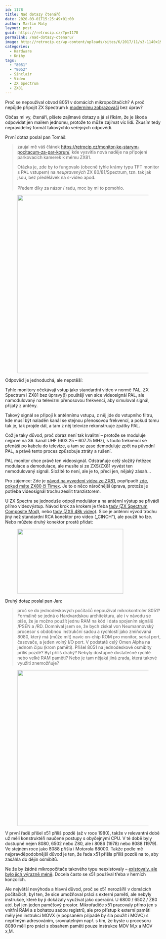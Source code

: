 ```yaml
---
id: 1178
title: Nad dotazy čtenářů
date: 2020-03-01T15:25:49+01:00
author: Martin Maly
layout: post
guid: https://retrocip.cz/?p=1178
permalink: /nad-dotazy-ctenaru/
image: http://retrocip.cz/wp-content/uploads/sites/6/2017/11/s3-1140x198.jpg
categories:
  - Hardware
  - Knihy
tags:
  - "8051"
  - "8052"
  - Sinclair
  - Video
  - ZX Spectrum
  - ZX81
---
```

Proč se nepoužíval obvod 8051 v domácích mikropočítačích? A proč nepůjde připojit ZX Spectrum k [modernímu zobrazovači](https://retrocip.cz/monitor-ke-starym-pocitacum-za-par-korun/) bez úprav?

Občas mi vy, čtenáři, píšete zajímavé dotazy a já si říkám, že je škoda odpovídat jen mailem jednomu, protože to může zajímat víc lidí. Zkusím tedy nepravidelný formát takovýchto veřejných odpovědí.

První dotaz poslal pan Tomáš:

<blockquote class="wp-block-quote">
  <p>
    zaujal mě váš článek <a href="https://retrocip.cz/monitor-ke-starym-pocitacum-za-par-korun/">https://retrocip.cz/monitor-ke-starym-pocitacum-za-par-korun/</a>, kde vysvitla nová naděje na připojení parkovacích kamerek k mému ZX81.
  </p>
  
  <p>
    Otázka je, zde by to fungovalo (obecně tyhle krámy typu TFT monitor s PAL vstupem) na <em>neupravených</em> ZX 80/81/Spectrum, tzn. tak jak jsou, bez předělávek na s-video apod.<br /><br />Předem díky za názor / radu, moc by mi to pomohlo.
  </p>
</blockquote><figure class="wp-block-image size-large">

<img loading="lazy" width="1024" height="576" src="http://retrocip.cz/wp-content/uploads/sites/6/2017/11/23550861_10155203516922496_8283049223022676107_o-1024x576.jpg" alt="" class="wp-image-997" srcset="https://retrocip.cz/wp-content/uploads/sites/6/2017/11/23550861_10155203516922496_8283049223022676107_o-1024x576.jpg 1024w, https://retrocip.cz/wp-content/uploads/sites/6/2017/11/23550861_10155203516922496_8283049223022676107_o-650x366.jpg 650w, https://retrocip.cz/wp-content/uploads/sites/6/2017/11/23550861_10155203516922496_8283049223022676107_o-768x432.jpg 768w, https://retrocip.cz/wp-content/uploads/sites/6/2017/11/23550861_10155203516922496_8283049223022676107_o.jpg 1440w" sizes="(max-width: 1024px) 100vw, 1024px" /> </figure> 

Odpověď je jednoduchá, ale nepotěší:

Tyhle monitory očekávají vstup jako standardní video v normě PAL. ZX Spectrum i ZX81 bez úpravy(!) pouštějí ven sice videosignál PAL, ale namodulovaný na televizní přenosovou frekvenci, aby simuloval signál, přijatý z antény. 

Takový signál se připojí k anténnímu vstupu, z něj jde do vstupního filtru, kde musí být naladěn kanál se stejnou přenosovou frekvencí, a pokud tomu tak je, tak projde dál, a tam z něj televize rekonstruuje zpátky PAL.

Což je taky důvod, proč obraz není tak kvalitní &#8211; protože se moduluje nejprve na 36. kanál UHF (603.25 &#8211; 607.75 MHz), s touto frekvencí se přenáší po kabelu do televize, a tam se zase demoduluje zpět na původní PAL, a právě tento proces způsobuje ztráty a rušení.

PAL monitor chce právě ten videosignál. Odstraňuje celý složitý řetězec modulace a demodulace, ale musíte si ze ZXS/ZX81 vyvést ten nemodulovaný signál. Složité to není, ale je to, přeci jen, nějaký zásah&#8230;

Pro zájemce: Zde je [návod na vyvedení videa ze ZX81](https://www.classic-computers.org.nz/blog/2016-01-03-composite-video-for-zx81.htm), popřípadě [zde, pokud máte ZX80 či Timex](https://www.bytedelight.com/?page_id=3560). Je to o něco náročnější úprava, protože je potřeba videosignál trochu zesílit tranzistorem.

U ZX Spectra se jednoduše odpojí modulátor a na anténní výstup se přivádí přímo videovýstup. Návod krok za krokem je třeba [tady (ZX Spectrum Composite Mod)](http://www.retrogamescollector.com/simple-zx-spectrum-composite-mod/), nebo [tady (ZXS 48k video)](https://spectrumforeveryone.com/technical/composite-mod-for-the-48k-range/). Sice je anténní vývod trochu jiný než standardní RCA konektor pro video (&#8222;CINCH&#8220;), ale použít ho lze. Nebo můžete druhý konektor prostě přidat:<figure class="wp-block-image size-large">

<img loading="lazy" width="342" height="210" src="https://retrocip.cz/wp-content/uploads/sites/6/2020/03/spectrum-video2.jpg" alt="" class="wp-image-1179" /> </figure> 

Druhý dotaz poslal pan Jan:

<blockquote class="wp-block-quote">
  <p>
    proč se do jednodeskových počítačů nepoužíval mikrokontroler 8051? Formálně se jedná o Hardvardskou architekturu, ale i v návodu se píše, že je možno použít jednu RAM na kód i data spojením signálů /PSEN a /RD. Domníval jsem se, že bych získal von Neumannovský procesor s obdobnou instrukční sadou a rychlostí jako zmiňovaná 8080, který má (může mít) navíc on-chip ROM pro monitor, serial port, časovače, a jeden volný I/O port. V podstatě celý Omen Alpha na jednom čipu (krom paměti). Přišel 8051 na jednodeskové osmibity příliš pozdě? Byl příliš drahý? Nebyly dostupné dostatečně rychlé nebo velké RAM paměti? Nebo je tam nějaká jiná zrada, která takové využití znemožňuje?
  </p>
</blockquote><figure class="wp-block-image size-large">

<img loading="lazy" width="1024" height="504" src="https://retrocip.cz/wp-content/uploads/sites/6/2020/03/KL_Intel_P8051-1024x504.png" alt="" class="wp-image-1180" srcset="https://retrocip.cz/wp-content/uploads/sites/6/2020/03/KL_Intel_P8051-1024x504.png 1024w, https://retrocip.cz/wp-content/uploads/sites/6/2020/03/KL_Intel_P8051-650x320.png 650w, https://retrocip.cz/wp-content/uploads/sites/6/2020/03/KL_Intel_P8051-768x378.png 768w, https://retrocip.cz/wp-content/uploads/sites/6/2020/03/KL_Intel_P8051.png 1197w" sizes="(max-width: 1024px) 100vw, 1024px" /> </figure> 

V první řadě přišel x51 příliš pozdě (až v roce 1980), takže v relevantní době už měli konstruktéři naučené postupy s obyčejnými CPU. V té době byly dostupné nejen 8080, 6502 nebo Z80, ale i 8086 (1978) nebo 8088 (1979). Ve stejném roce jako 8088 přišla i Motorola 68000. Takže podle mě nejpravděpodobnější důvod je ten, že řada x51 přišla příliš pozdě na to, aby zasáhla do dějin osmibitů.

Ne že by žádné mikropočítače takového typu neexistovaly &#8211; [existovaly, ale bylo jich výrazně méně](https://www.root.cz/clanky/mikroradice-a-jejich-aplikace-v-nbsp-jednoduchych-mikropocitacich-4/). Docela často se x51 používal třeba v herních konzolích.

Ale největší nevýhoda a hlavní důvod, proč se x51 nerozšířil v domácích počítačích, byl ten, že sice umožňoval práci s externí pamětí, ale nebyly instrukce, které by ji dokázaly využívat jako operační. U 6800 / 6502 / Z80 atd. byl jen jeden paměťový prostor. Mikrořadiče x51 pracovaly přímo jen s vnitřní RAM a s bohatou sadou registrů, ale pro přístup k externí paměti měly jen instrukci MOVX (v popsaném případě by šla použít i MOVC) s nepřímým adresováním, srovnatelným např. s tím, že byste u procesoru 8080 měli pro práci s obsahem paměti pouze instrukce MOV M,x a MOV x,M.